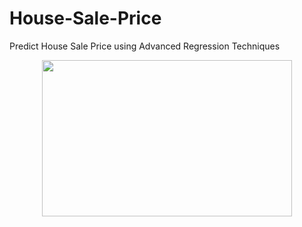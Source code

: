 # House-Sale-Price

Predict House Sale Price using Advanced Regression Techniques

<p align="center"><img width="400" height="250" src="https://assets.bwbx.io/images/users/iqjWHBFdfxIU/iOTluRbgtH00/v1/1000x-1.jpg"></p>
